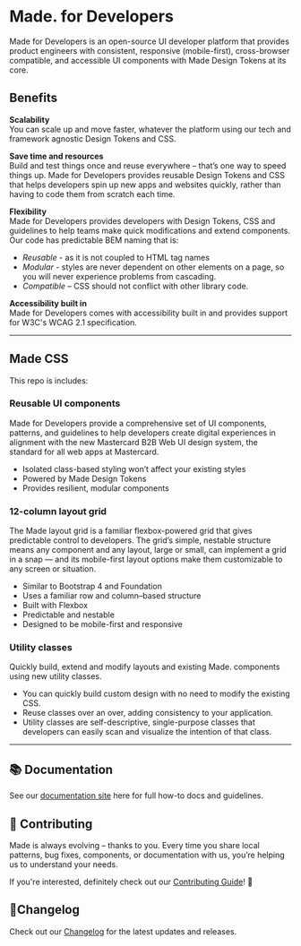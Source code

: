 # Made. for Developers

Made for Developers is an open-source UI developer platform that provides product engineers with consistent, responsive (mobile-first), cross-browser compatible, and accessible UI components with Made Design Tokens at its core.

## Benefits

**Scalability**  
You can scale up and move faster, whatever the platform using our tech and framework agnostic Design Tokens and CSS.

**Save time and resources**  
Build and test things once and reuse everywhere – that’s one way to speed things up.  Made for Developers provides reusable Design Tokens and CSS
that helps developers spin up new apps and websites quickly, rather than having to code them from scratch each time.

**Flexibility**  
Made for Developers provides developers with Design Tokens, CSS and guidelines to help teams make quick modifications and extend components.
Our code has predictable BEM naming that is:
 * *Reusable* - as it is not coupled to HTML tag names
 * *Modular* - styles are never dependent on other elements on a page, so you will never experience problems from cascading.
 * *Compatible* – CSS should not conflict with other library code.

**Accessibility built in**  
Made for Developers comes with accessibility built in and provides support for W3C's WCAG 2.1 specification.

<hr />

## Made CSS

 This repo is includes:

### Reusable UI components

Made for Developers provide a comprehensive set of UI components, patterns, and guidelines to help developers create digital experiences in alignment with the new Mastercard B2B Web UI design system, the standard for all web apps at Mastercard.

* Isolated class-based styling won’t affect your existing styles
* Powered by Made Design Tokens
* Provides resilient, modular components



### 12-column layout grid

The Made layout grid is a familiar flexbox-powered grid that gives predictable control to developers.
The grid’s simple, nestable structure means any component and any layout, large or small, can implement
a grid in a snap — and its mobile-first layout options make them customizable to any screen or situation.

- Similar to Bootstrap 4 and Foundation
- Uses a familiar row and column–based structure
- Built with Flexbox
- Predictable and nestable
- Designed to be mobile-first and responsive



###  Utility classes

Quickly build, extend and modify layouts and existing Made. components using new utility classes.

- You can quickly build custom design with no need to modify the existing CSS.
- Reuse classes over an over, adding consistency to your application.
- Utility classes are self-descriptive, single-purpose classes that developers can easily scan and visualize the intention of that class.


<hr />

## 📚 Documentation
See our [documentation site](https://made.mastercard.com/) here for full how-to docs and guidelines.

## 🤝 Contributing
Made is always evolving – thanks to you. Every time you share local patterns, bug fixes, components, or documentation with us, you’re helping us to understand your needs.

If you're interested, definitely check out our [Contributing Guide](./CONTRIBUTING.md)! 👀

## 🧹Changelog
Check out our [Changelog](./CONTRIBUTING.md) for the latest updates and releases.